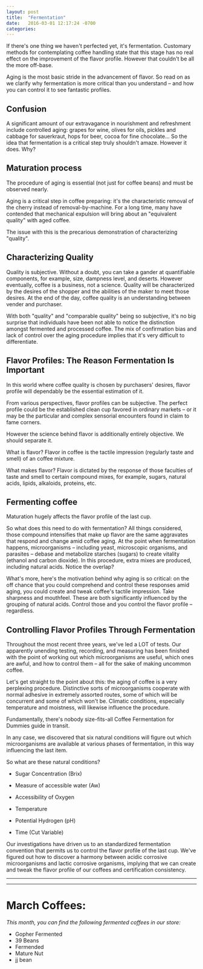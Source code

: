 ```yaml
---
layout: post
title:  "Fermentation"
date:   2016-03-01 12:17:24 -0700
categories: 
---
```



If there's one thing we haven't perfected yet, it's fermentation. Customary methods for contemplating coffee handling state that this stage has no real effect on the improvement of the flavor profile. However that couldn't be all the more off-base. 

Aging is the most basic stride in the advancement of flavor.  So read on as we clarify why fermentation is more critical than you understand – and how you can control it to see fantastic profiles. 

## Confusion ##

A significant amount of our extravagance in nourishment and refreshment include controlled aging: grapes for wine, olives for oils, pickles and cabbage for sauerkraut, hops for beer, cocoa for fine chocolate… So the idea that fermentation is a critical step truly shouldn't amaze. However it does. Why? 

## Maturation process ##

The procedure of aging is essential (not just for coffee beans) and must be observed nearly. 

Aging is a critical step in coffee preparing: it's the characteristic removal of the cherry instead of removal-by-machine. For a long time, many have contended that mechanical expulsion will bring about an "equivalent quality" with aged coffee. 

The issue with this is the precarious demonstration of characterizing "quality". 

## Characterizing Quality ##

Quality is subjective. Without a doubt, you can take a gander at quantifiable components, for example, size, dampness level, and deserts. However eventually, coffee is a business, not a science. Quality will be characterized by the desires of the shopper and the abilities of the maker to meet those desires. At the end of the day, coffee quality is an understanding between vender and purchaser. 

With both "quality" and "comparable quality" being so subjective, it's no big surprise that individuals have been not able to notice the distinction amongst fermented and processed coffee. The mix of confirmation bias and lack of control over the aging procedure implies that it's very difficult to differentiate. 

## Flavor Profiles: The Reason Fermentation Is Important ##

In this world where coffee quality is chosen by purchasers' desires, flavor profile will dependably be the essential estimation of it. 

From various perspectives, flavor profiles can be subjective. The perfect profile could be the established clean cup favored in ordinary markets – or it may be the particular and complex sensorial encounters found in claim to fame corners. 

However the science behind flavor is additionally entirely objective. We should separate it. 

What is flavor? Flavor in coffee is the tactile impression (regularly taste and smell) of an coffee mixture. 

What makes flavor? Flavor is dictated by the response of those faculties of taste and smell to certain compound mixes, for example, sugars, natural acids, lipids, alkaloids, proteins, etc. 

## Fermenting coffee ##

Maturation hugely affects the flavor profile of the last cup. 

So what does this need to do with fermentation? All things considered, those compound intensifies that make up flavor are the same aggravates that respond and change amid coffee aging. At the point when fermentation happens, microorganisms – including yeast, microscopic organisms, and parasites – debase and metabolize starches (sugars) to create vitality (ethanol and carbon dioxide). In this procedure, extra mixes are produced, including natural acids. Notice the overlap? 

What's more, here's the motivation behind why aging is so critical: on the off chance that you could comprehend and control these responses amid aging, you could create and tweak coffee's tactile impression. Take sharpness and mouthfeel. These are both significantly influenced by the grouping of natural acids. Control those and you control the flavor profile – regardless. 

## Controlling Flavor Profiles Through Fermentation ##

Throughout the most recent three years, we've led a LOT of tests. Our apparently unending testing, recording, and measuring has been finished with the point of working out which microorganisms are useful, which ones are awful, and how to control them – all for the sake of making uncommon coffee. 

Let's get straight to the point about this: the aging of coffee is a very perplexing procedure. Distinctive sorts of microorganisms cooperate with normal adhesive in extremely assorted routes, some of which will be concurrent and some of which won't be. Climatic conditions, especially temperature and moistness, will likewise influence the procedure. 

Fundamentally, there's nobody size-fits-all Coffee Fermentation for Dummies guide in transit. 

In any case, we discovered that six natural conditions will figure out which microorganisms are available at various phases of fermentation, in this way influencing the last item. 

So what are these natural conditions? 

* Sugar Concentration (Brix) 

* Measure of accessible water (Aw) 

* Accessibility of Oxygen 

* Temperature 

* Potential Hydrogen (pH) 

* Time (Cut Variable) 


Our investigations have driven us to an standardized fermentation convention that permits us to control the flavor profile of the last cup. We've figured out how to discover a harmony between acidic corrosive microorganisms and lactic corrosive organisms, implying that we can create and tweak the flavor profile of our coffees and certification consistency. 

---

---

# March Coffees: #

*This month, you can find the following fermented coffees in our store:*

* Gopher Fermented
* 39 Beans
* Fermended
* Mature Nut
* jj bean